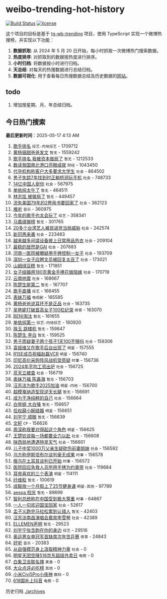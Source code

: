 # weibo-trending-hot-history

[![Build Status](https://github.com/lxw15337674/weibo-trending-hot-history/actions/workflows/nodejs.yml/badge.svg)](https://github.com/lxw15337674/weibo-trending-hot-history/actions)
[![license](https://img.shields.io/github/license/lxw15337674/weibo-trending-hot-history)](https://github.com/lxw15337674/weibo-trending-hot-history/blob/master/LICENSE)


这个项目的目标是基于 [tg-wb-trending](https://github.com/xiadd/tg-wb-trending) 项目，使用 TypeScript 实现一个微博热搜榜，并实现以下功能：

1. **数据抓取**: 从 2024 年 5 月 20 日开始，每小时抓取一次微博热门搜索数据。
2. **热度排序**: 对抓取到的数据按热度进行排序。
3. **小时归档**: 将数据按小时进行归档。
4. **天总结**: 对每天的热搜数据进行总结归档。
5. **数据可视化**: 用于查看每日热搜数据总结及历史数据的[网站](https://weibo-trending-hot-history.vercel.app/)。

## todo

1. 增加按星期、月、年总结归档。



## 今日热门搜索




























































































































































































































































































































































































































































































































































































































































































































































































































































































































































































































































































































































































































































































































































































































































































































































































































































































































































































































































































































































































































































































































































































































































































































































































































































































































































































































































































































































































































































































































































































































































































































































































































































































































































































































































































































































































































































































































































































































































































































































































































































































































































































































































































































































































































































































































































































































































































































































































































































































































































































































































































































































































































































































































































































































































































































































































































































































































































































































































































































































































































































































































































































































































































































































































































































































































































































































































































































































































































































































































































































































































































































































































































































































































































































































































































































































































































































































































































































































































































































































































































































































































































































































































































































































































































































































<!-- BEGIN -->

**最后更新时间**：2025-05-17 4:13 AM
1. [歌手排名](https://m.weibo.cn/search?containerid=100103type%3D1%26t%3D10%26q%3D%E6%AD%8C%E6%89%8B%E6%8E%92%E5%90%8D&stream_entry_id=31&isnewpage=1&extparam=seat%3D1%26realpos%3D1%26lcate%3D5001%26filter_type%3Drealtimehot%26c_type%3D31%26flag%3D2%26q%3D%25E6%25AD%258C%25E6%2589%258B%25E6%258E%2592%25E5%2590%258D%26cate%3D5001%26dgr%3D0%26stream_entry_id%3D31%26pos%3D0%26band_rank%3D1%26display_time%3D1747413251%26pre_seqid%3D17474132514619183438012) `综艺-内地综艺` - 1709712
2. [黄杨钿甜爸爸发文](https://m.weibo.cn/search?containerid=100103type%3D1%26t%3D10%26q%3D%23%E9%BB%84%E6%9D%A8%E9%92%BF%E7%94%9C%E7%88%B8%E7%88%B8%E5%8F%91%E6%96%87%23&stream_entry_id=31&isnewpage=1&extparam=seat%3D1%26realpos%3D2%26lcate%3D5001%26filter_type%3Drealtimehot%26c_type%3D31%26flag%3D16%26q%3D%2523%25E9%25BB%2584%25E6%259D%25A8%25E9%2592%25BF%25E7%2594%259C%25E7%2588%25B8%25E7%2588%25B8%25E5%258F%2591%25E6%2596%2587%2523%26cate%3D5001%26dgr%3D0%26stream_entry_id%3D31%26pos%3D1%26band_rank%3D2%26display_time%3D1747413251%26pre_seqid%3D17474132514619183438012) `暂无` - 1559242
3. [歌手排名 我被资本做局了](https://m.weibo.cn/search?containerid=100103type%3D1%26t%3D10%26q%3D%E6%AD%8C%E6%89%8B%E6%8E%92%E5%90%8D+%E6%88%91%E8%A2%AB%E8%B5%84%E6%9C%AC%E5%81%9A%E5%B1%80%E4%BA%86&stream_entry_id=31&isnewpage=1&extparam=seat%3D1%26realpos%3D7%26lcate%3D5001%26filter_type%3Drealtimehot%26c_type%3D31%26flag%3D2%26q%3D%25E6%25AD%258C%25E6%2589%258B%25E6%258E%2592%25E5%2590%258D%2520%25E6%2588%2591%25E8%25A2%25AB%25E8%25B5%2584%25E6%259C%25AC%25E5%2581%259A%25E5%25B1%2580%25E4%25BA%2586%26cate%3D5001%26dgr%3D0%26stream_entry_id%3D31%26pos%3D8%26band_rank%3D7%26display_time%3D1747413251%26pre_seqid%3D17474132514619183438012) `暂无` - 1212533
4. [数读我国南北港口亮眼成就](https://m.weibo.cn/search?containerid=100103type%3D1%26t%3D10%26q%3D%23%E6%95%B0%E8%AF%BB%E6%88%91%E5%9B%BD%E5%8D%97%E5%8C%97%E6%B8%AF%E5%8F%A3%E4%BA%AE%E7%9C%BC%E6%88%90%E5%B0%B1%23&stream_entry_id=31&isnewpage=1&extparam=seat%3D1%26realpos%3D3%26lcate%3D5001%26filter_type%3Drealtimehot%26c_type%3D31%26flag%3D0%26q%3D%2523%25E6%2595%25B0%25E8%25AF%25BB%25E6%2588%2591%25E5%259B%25BD%25E5%258D%2597%25E5%258C%2597%25E6%25B8%25AF%25E5%258F%25A3%25E4%25BA%25AE%25E7%259C%25BC%25E6%2588%2590%25E5%25B0%25B1%2523%26cate%3D5001%26dgr%3D0%26stream_entry_id%3D31%26pos%3D2%26band_rank%3D3%26display_time%3D1747413251%26pre_seqid%3D17474132514619183438012) `财经` - 1043450
5. [代孕机构称客户大多要求大学生](https://m.weibo.cn/search?containerid=100103type%3D1%26t%3D10%26q%3D%23%E4%BB%A3%E5%AD%95%E6%9C%BA%E6%9E%84%E7%A7%B0%E5%AE%A2%E6%88%B7%E5%A4%A7%E5%A4%9A%E8%A6%81%E6%B1%82%E5%A4%A7%E5%AD%A6%E7%94%9F%23&stream_entry_id=31&isnewpage=1&extparam=seat%3D1%26realpos%3D4%26lcate%3D5001%26filter_type%3Drealtimehot%26c_type%3D31%26flag%3D0%26q%3D%2523%25E4%25BB%25A3%25E5%25AD%2595%25E6%259C%25BA%25E6%259E%2584%25E7%25A7%25B0%25E5%25AE%25A2%25E6%2588%25B7%25E5%25A4%25A7%25E5%25A4%259A%25E8%25A6%2581%25E6%25B1%2582%25E5%25A4%25A7%25E5%25AD%25A6%25E7%2594%259F%2523%26cate%3D5001%26dgr%3D0%26stream_entry_id%3D31%26pos%3D4%26band_rank%3D4%26display_time%3D1747413251%26pre_seqid%3D17474132514619183438012) `社会` - 864502
6. [男子失踪7年找到时正躺桥洞玩手机](https://m.weibo.cn/search?containerid=100103type%3D1%26t%3D10%26q%3D%23%E7%94%B7%E5%AD%90%E5%A4%B1%E8%B8%AA7%E5%B9%B4%E6%89%BE%E5%88%B0%E6%97%B6%E6%AD%A3%E8%BA%BA%E6%A1%A5%E6%B4%9E%E7%8E%A9%E6%89%8B%E6%9C%BA%23&stream_entry_id=31&isnewpage=1&extparam=seat%3D1%26realpos%3D19%26lcate%3D5001%26filter_type%3Drealtimehot%26c_type%3D31%26flag%3D1%26q%3D%2523%25E7%2594%25B7%25E5%25AD%2590%25E5%25A4%25B1%25E8%25B8%25AA7%25E5%25B9%25B4%25E6%2589%25BE%25E5%2588%25B0%25E6%2597%25B6%25E6%25AD%25A3%25E8%25BA%25BA%25E6%25A1%25A5%25E6%25B4%259E%25E7%258E%25A9%25E6%2589%258B%25E6%259C%25BA%2523%26cate%3D5001%26dgr%3D0%26stream_entry_id%3D31%26pos%3D20%26band_rank%3D19%26display_time%3D1747413251%26pre_seqid%3D17474132514619183438012) `社会` - 748733
7. [14亿中国人挺你](https://m.weibo.cn/search?containerid=100103type%3D1%26t%3D10%26q%3D14%E4%BA%BF%E4%B8%AD%E5%9B%BD%E4%BA%BA%E6%8C%BA%E4%BD%A0&stream_entry_id=31&isnewpage=1&extparam=seat%3D1%26realpos%3D6%26band_rank%3D6%26filter_type%3Drealtimehot%26c_type%3D31%26lcate%3D5001%26stream_entry_id%3D31%26cate%3D5001%26q%3D14%25E4%25BA%25BF%25E4%25B8%25AD%25E5%259B%25BD%25E4%25BA%25BA%25E6%258C%25BA%25E4%25BD%25A0%26flag%3D1%26pos%3D6%26dgr%3D0%26display_time%3D1747416201%26pre_seqid%3D174741620107902464914115) `社会` - 567975
8. [单依纯太牛了](https://m.weibo.cn/search?containerid=100103type%3D1%26t%3D10%26q%3D%E5%8D%95%E4%BE%9D%E7%BA%AF%E5%A4%AA%E7%89%9B%E4%BA%86&stream_entry_id=31&isnewpage=1&extparam=seat%3D1%26realpos%3D8%26lcate%3D5001%26filter_type%3Drealtimehot%26c_type%3D31%26flag%3D16%26q%3D%25E5%258D%2595%25E4%25BE%259D%25E7%25BA%25AF%25E5%25A4%25AA%25E7%2589%259B%25E4%25BA%2586%26cate%3D5001%26dgr%3D0%26stream_entry_id%3D31%26pos%3D9%26band_rank%3D8%26display_time%3D1747413251%26pre_seqid%3D17474132514619183438012) `暂无` - 464511
9. [林志炫 被做局了](https://m.weibo.cn/search?containerid=100103type%3D1%26t%3D10%26q%3D%E6%9E%97%E5%BF%97%E7%82%AB+%E8%A2%AB%E5%81%9A%E5%B1%80%E4%BA%86&stream_entry_id=31&isnewpage=1&extparam=seat%3D1%26realpos%3D9%26lcate%3D5001%26filter_type%3Drealtimehot%26c_type%3D31%26flag%3D2%26q%3D%25E6%259E%2597%25E5%25BF%2597%25E7%2582%25AB%2520%25E8%25A2%25AB%25E5%2581%259A%25E5%25B1%2580%25E4%25BA%2586%26cate%3D5001%26dgr%3D0%26stream_entry_id%3D31%26pos%3D10%26band_rank%3D9%26display_time%3D1747413251%26pre_seqid%3D17474132514619183438012) `暂无` - 449457
10. [流失美国79年的2卷帛书要回家了](https://m.weibo.cn/search?containerid=100103type%3D1%26t%3D10%26q%3D%23%E6%B5%81%E5%A4%B1%E7%BE%8E%E5%9B%BD79%E5%B9%B4%E7%9A%842%E5%8D%B7%E5%B8%9B%E4%B9%A6%E8%A6%81%E5%9B%9E%E5%AE%B6%E4%BA%86%23&stream_entry_id=31&isnewpage=1&extparam=seat%3D1%26realpos%3D10%26lcate%3D5001%26filter_type%3Drealtimehot%26c_type%3D31%26flag%3D1%26q%3D%2523%25E6%25B5%2581%25E5%25A4%25B1%25E7%25BE%258E%25E5%259B%25BD79%25E5%25B9%25B4%25E7%259A%25842%25E5%258D%25B7%25E5%25B8%259B%25E4%25B9%25A6%25E8%25A6%2581%25E5%259B%259E%25E5%25AE%25B6%25E4%25BA%2586%2523%26cate%3D5001%26dgr%3D0%26stream_entry_id%3D31%26pos%3D11%26band_rank%3D10%26display_time%3D1747413251%26pre_seqid%3D17474132514619183438012) `社会` - 362123
11. [难听](https://m.weibo.cn/search?containerid=100103type%3D1%26t%3D10%26q%3D%E9%9A%BE%E5%90%AC&stream_entry_id=31&isnewpage=1&extparam=seat%3D1%26realpos%3D11%26lcate%3D5001%26filter_type%3Drealtimehot%26c_type%3D31%26flag%3D2%26q%3D%25E9%259A%25BE%25E5%2590%25AC%26cate%3D5001%26dgr%3D0%26stream_entry_id%3D31%26pos%3D12%26band_rank%3D11%26display_time%3D1747413251%26pre_seqid%3D17474132514619183438012) `音乐` - 360975
12. [今年的歌手也太会玩了](https://m.weibo.cn/search?containerid=100103type%3D1%26t%3D10%26q%3D%23%E4%BB%8A%E5%B9%B4%E7%9A%84%E6%AD%8C%E6%89%8B%E4%B9%9F%E5%A4%AA%E4%BC%9A%E7%8E%A9%E4%BA%86%23&stream_entry_id=31&isnewpage=1&extparam=seat%3D1%26realpos%3D13%26lcate%3D5001%26filter_type%3Drealtimehot%26c_type%3D31%26flag%3D1%26q%3D%2523%25E4%25BB%258A%25E5%25B9%25B4%25E7%259A%2584%25E6%25AD%258C%25E6%2589%258B%25E4%25B9%259F%25E5%25A4%25AA%25E4%25BC%259A%25E7%258E%25A9%25E4%25BA%2586%2523%26cate%3D5001%26dgr%3D0%26stream_entry_id%3D31%26pos%3D14%26band_rank%3D13%26display_time%3D1747413251%26pre_seqid%3D17474132514619183438012) `综艺` - 358341
13. [马嘉祺揭榜](https://m.weibo.cn/search?containerid=100103type%3D1%26t%3D10%26q%3D%23%E9%A9%AC%E5%98%89%E7%A5%BA%E6%8F%AD%E6%A6%9C%23&stream_entry_id=31&isnewpage=1&extparam=seat%3D1%26realpos%3D12%26lcate%3D5001%26filter_type%3Drealtimehot%26c_type%3D31%26flag%3D2%26q%3D%2523%25E9%25A9%25AC%25E5%2598%2589%25E7%25A5%25BA%25E6%258F%25AD%25E6%25A6%259C%2523%26cate%3D5001%26dgr%3D0%26stream_entry_id%3D31%26pos%3D13%26band_rank%3D12%26display_time%3D1747413251%26pre_seqid%3D17474132514619183438012) `暂无` - 301765
14. [20多个台湾艺人被民进党当局威胁](https://m.weibo.cn/search?containerid=100103type%3D1%26t%3D10%26q%3D%2320%E5%A4%9A%E4%B8%AA%E5%8F%B0%E6%B9%BE%E8%89%BA%E4%BA%BA%E8%A2%AB%E6%B0%91%E8%BF%9B%E5%85%9A%E5%BD%93%E5%B1%80%E5%A8%81%E8%83%81%23&stream_entry_id=31&isnewpage=1&extparam=seat%3D1%26realpos%3D5%26lcate%3D5001%26filter_type%3Drealtimehot%26c_type%3D31%26flag%3D1%26q%3D%252320%25E5%25A4%259A%25E4%25B8%25AA%25E5%258F%25B0%25E6%25B9%25BE%25E8%2589%25BA%25E4%25BA%25BA%25E8%25A2%25AB%25E6%25B0%2591%25E8%25BF%259B%25E5%2585%259A%25E5%25BD%2593%25E5%25B1%2580%25E5%25A8%2581%25E8%2583%2581%2523%26cate%3D5001%26dgr%3D0%26stream_entry_id%3D31%26pos%3D5%26band_rank%3D5%26display_time%3D1747413251%26pre_seqid%3D17474132514619183438012) `社会` - 242574
15. [新冠再来袭](https://m.weibo.cn/search?containerid=100103type%3D1%26t%3D10%26q%3D%23%E6%96%B0%E5%86%A0%E5%86%8D%E6%9D%A5%E8%A2%AD%23&stream_entry_id=31&isnewpage=1&extparam=seat%3D1%26realpos%3D14%26lcate%3D5001%26filter_type%3Drealtimehot%26c_type%3D31%26flag%3D0%26q%3D%2523%25E6%2596%25B0%25E5%2586%25A0%25E5%2586%258D%25E6%259D%25A5%25E8%25A2%25AD%2523%26cate%3D5001%26dgr%3D0%26stream_entry_id%3D31%26pos%3D15%26band_rank%3D14%26display_time%3D1747413251%26pre_seqid%3D17474132514619183438012) `社会` - 223483
16. [越来越多间谍设备披上日常用品外衣](https://m.weibo.cn/search?containerid=100103type%3D1%26t%3D10%26q%3D%23%E8%B6%8A%E6%9D%A5%E8%B6%8A%E5%A4%9A%E9%97%B4%E8%B0%8D%E8%AE%BE%E5%A4%87%E6%8A%AB%E4%B8%8A%E6%97%A5%E5%B8%B8%E7%94%A8%E5%93%81%E5%A4%96%E8%A1%A3%23&stream_entry_id=31&isnewpage=1&extparam=seat%3D1%26realpos%3D39%26lcate%3D5001%26filter_type%3Drealtimehot%26c_type%3D31%26flag%3D0%26q%3D%2523%25E8%25B6%258A%25E6%259D%25A5%25E8%25B6%258A%25E5%25A4%259A%25E9%2597%25B4%25E8%25B0%258D%25E8%25AE%25BE%25E5%25A4%2587%25E6%258A%25AB%25E4%25B8%258A%25E6%2597%25A5%25E5%25B8%25B8%25E7%2594%25A8%25E5%2593%2581%25E5%25A4%2596%25E8%25A1%25A3%2523%26cate%3D5001%26dgr%3D0%26stream_entry_id%3D31%26pos%3D40%26band_rank%3D39%26display_time%3D1747413251%26pre_seqid%3D17474132514619183438012) `社会` - 209104
17. [最稳的居然是GAI](https://m.weibo.cn/search?containerid=100103type%3D1%26t%3D10%26q%3D%23%E6%9C%80%E7%A8%B3%E7%9A%84%E5%B1%85%E7%84%B6%E6%98%AFGAI%23&stream_entry_id=31&isnewpage=1&extparam=seat%3D1%26realpos%3D16%26lcate%3D5001%26filter_type%3Drealtimehot%26c_type%3D31%26flag%3D0%26q%3D%2523%25E6%259C%2580%25E7%25A8%25B3%25E7%259A%2584%25E5%25B1%2585%25E7%2584%25B6%25E6%2598%25AFGAI%2523%26cate%3D5001%26dgr%3D0%26stream_entry_id%3D31%26pos%3D17%26band_rank%3D16%26display_time%3D1747413251%26pre_seqid%3D17474132514619183438012) `社会` - 207683
18. [河南一医院被曝疑用手铐控制一女子](https://m.weibo.cn/search?containerid=100103type%3D1%26t%3D10%26q%3D%23%E6%B2%B3%E5%8D%97%E4%B8%80%E5%8C%BB%E9%99%A2%E8%A2%AB%E6%9B%9D%E7%96%91%E7%94%A8%E6%89%8B%E9%93%90%E6%8E%A7%E5%88%B6%E4%B8%80%E5%A5%B3%E5%AD%90%23&stream_entry_id=31&isnewpage=1&extparam=seat%3D1%26realpos%3D6%26lcate%3D5001%26filter_type%3Drealtimehot%26c_type%3D31%26flag%3D0%26q%3D%2523%25E6%25B2%25B3%25E5%258D%2597%25E4%25B8%2580%25E5%258C%25BB%25E9%2599%25A2%25E8%25A2%25AB%25E6%259B%259D%25E7%2596%2591%25E7%2594%25A8%25E6%2589%258B%25E9%2593%2590%25E6%258E%25A7%25E5%2588%25B6%25E4%25B8%2580%25E5%25A5%25B3%25E5%25AD%2590%2523%26cate%3D5001%26dgr%3D0%26stream_entry_id%3D31%26pos%3D6%26band_rank%3D6%26display_time%3D1747413251%26pre_seqid%3D17474132514619183438012) `社会` - 193709
19. [深圳一女子应聘文员被回复太丑了](https://m.weibo.cn/search?containerid=100103type%3D1%26t%3D10%26q%3D%23%E6%B7%B1%E5%9C%B3%E4%B8%80%E5%A5%B3%E5%AD%90%E5%BA%94%E8%81%98%E6%96%87%E5%91%98%E8%A2%AB%E5%9B%9E%E5%A4%8D%E5%A4%AA%E4%B8%91%E4%BA%86%23&stream_entry_id=31&isnewpage=1&extparam=seat%3D1%26realpos%3D15%26lcate%3D5001%26filter_type%3Drealtimehot%26c_type%3D31%26flag%3D0%26q%3D%2523%25E6%25B7%25B1%25E5%259C%25B3%25E4%25B8%2580%25E5%25A5%25B3%25E5%25AD%2590%25E5%25BA%2594%25E8%2581%2598%25E6%2596%2587%25E5%2591%2598%25E8%25A2%25AB%25E5%259B%259E%25E5%25A4%258D%25E5%25A4%25AA%25E4%25B8%2591%25E4%25BA%2586%2523%26cate%3D5001%26dgr%3D0%26stream_entry_id%3D31%26pos%3D16%26band_rank%3D15%26display_time%3D1747413251%26pre_seqid%3D17474132514619183438012) `社会` - 173021
20. [山姆绿豆糕](https://m.weibo.cn/search?containerid=100103type%3D1%26t%3D10%26q%3D%E5%B1%B1%E5%A7%86%E7%BB%BF%E8%B1%86%E7%B3%95&stream_entry_id=31&isnewpage=1&extparam=seat%3D1%26realpos%3D17%26lcate%3D5001%26filter_type%3Drealtimehot%26c_type%3D31%26flag%3D0%26q%3D%25E5%25B1%25B1%25E5%25A7%2586%25E7%25BB%25BF%25E8%25B1%2586%25E7%25B3%2595%26cate%3D5001%26dgr%3D0%26stream_entry_id%3D31%26pos%3D18%26band_rank%3D17%26display_time%3D1747413251%26pre_seqid%3D17474132514619183438012) `暂无` - 171851
21. [女子结婚用180克黄金手捧花做陪嫁](https://m.weibo.cn/search?containerid=100103type%3D1%26t%3D10%26q%3D%23%E5%A5%B3%E5%AD%90%E7%BB%93%E5%A9%9A%E7%94%A8180%E5%85%8B%E9%BB%84%E9%87%91%E6%89%8B%E6%8D%A7%E8%8A%B1%E5%81%9A%E9%99%AA%E5%AB%81%23&stream_entry_id=31&isnewpage=1&extparam=seat%3D1%26realpos%3D18%26lcate%3D5001%26filter_type%3Drealtimehot%26c_type%3D31%26flag%3D0%26q%3D%2523%25E5%25A5%25B3%25E5%25AD%2590%25E7%25BB%2593%25E5%25A9%259A%25E7%2594%25A8180%25E5%2585%258B%25E9%25BB%2584%25E9%2587%2591%25E6%2589%258B%25E6%258D%25A7%25E8%258A%25B1%25E5%2581%259A%25E9%2599%25AA%25E5%25AB%2581%2523%26cate%3D5001%26dgr%3D0%26stream_entry_id%3D31%26pos%3D19%26band_rank%3D18%26display_time%3D1747413251%26pre_seqid%3D17474132514619183438012) `社会` - 170719
22. [云南地震](https://m.weibo.cn/search?containerid=100103type%3D1%26t%3D10%26q%3D%E4%BA%91%E5%8D%97%E5%9C%B0%E9%9C%87&stream_entry_id=31&isnewpage=1&extparam=seat%3D1%26realpos%3D20%26lcate%3D5001%26filter_type%3Drealtimehot%26c_type%3D31%26flag%3D0%26q%3D%25E4%25BA%2591%25E5%258D%2597%25E5%259C%25B0%25E9%259C%2587%26cate%3D5001%26dgr%3D0%26stream_entry_id%3D31%26pos%3D21%26band_rank%3D20%26display_time%3D1747413251%26pre_seqid%3D17474132514619183438012) `社会` - 168667
23. [陈楚生能第二](https://m.weibo.cn/search?containerid=100103type%3D1%26t%3D10%26q%3D%E9%99%88%E6%A5%9A%E7%94%9F%E8%83%BD%E7%AC%AC%E4%BA%8C&stream_entry_id=31&isnewpage=1&extparam=seat%3D1%26realpos%3D21%26lcate%3D5001%26filter_type%3Drealtimehot%26c_type%3D31%26flag%3D2%26q%3D%25E9%2599%2588%25E6%25A5%259A%25E7%2594%259F%25E8%2583%25BD%25E7%25AC%25AC%25E4%25BA%258C%26cate%3D5001%26dgr%3D0%26stream_entry_id%3D31%26pos%3D22%26band_rank%3D21%26display_time%3D1747413251%26pre_seqid%3D17474132514619183438012) `暂无` - 167707
24. [歌手直播](https://m.weibo.cn/search?containerid=100103type%3D1%26t%3D10%26q%3D%E6%AD%8C%E6%89%8B%E7%9B%B4%E6%92%AD&stream_entry_id=31&isnewpage=1&extparam=seat%3D1%26realpos%3D22%26lcate%3D5001%26filter_type%3Drealtimehot%26c_type%3D31%26flag%3D0%26q%3D%25E6%25AD%258C%25E6%2589%258B%25E7%259B%25B4%25E6%2592%25AD%26cate%3D5001%26dgr%3D0%26stream_entry_id%3D31%26pos%3D23%26band_rank%3D22%26display_time%3D1747413251%26pre_seqid%3D17474132514619183438012) `综艺` - 166455
25. [表妹万福](https://m.weibo.cn/search?containerid=100103type%3D1%26t%3D10%26q%3D%E8%A1%A8%E5%A6%B9%E4%B8%87%E7%A6%8F&stream_entry_id=31&isnewpage=1&extparam=seat%3D1%26realpos%3D23%26lcate%3D5001%26filter_type%3Drealtimehot%26c_type%3D31%26flag%3D1%26q%3D%25E8%25A1%25A8%25E5%25A6%25B9%25E4%25B8%2587%25E7%25A6%258F%26cate%3D5001%26dgr%3D0%26stream_entry_id%3D31%26pos%3D24%26band_rank%3D23%26display_time%3D1747413251%26pre_seqid%3D17474132514619183438012) `电视剧` - 165585
26. [黄杨爸爸说耳环不是正品](https://m.weibo.cn/search?containerid=100103type%3D1%26t%3D10%26q%3D%23%E9%BB%84%E6%9D%A8%E7%88%B8%E7%88%B8%E8%AF%B4%E8%80%B3%E7%8E%AF%E4%B8%8D%E6%98%AF%E6%AD%A3%E5%93%81%23&stream_entry_id=31&isnewpage=1&extparam=seat%3D1%26realpos%3D24%26lcate%3D5001%26filter_type%3Drealtimehot%26c_type%3D31%26flag%3D0%26q%3D%2523%25E9%25BB%2584%25E6%259D%25A8%25E7%2588%25B8%25E7%2588%25B8%25E8%25AF%25B4%25E8%2580%25B3%25E7%258E%25AF%25E4%25B8%258D%25E6%2598%25AF%25E6%25AD%25A3%25E5%2593%2581%2523%26cate%3D5001%26dgr%3D0%26stream_entry_id%3D31%26pos%3D25%26band_rank%3D24%26display_time%3D1747413251%26pre_seqid%3D17474132514619183438012) `社会` - 163735
27. [吴艳妮打破首高女子100栏纪录](https://m.weibo.cn/search?containerid=100103type%3D1%26t%3D10%26q%3D%23%E5%90%B4%E8%89%B3%E5%A6%AE%E6%89%93%E7%A0%B4%E9%A6%96%E9%AB%98%E5%A5%B3%E5%AD%90100%E6%A0%8F%E7%BA%AA%E5%BD%95%23&stream_entry_id=31&isnewpage=1&extparam=seat%3D1%26realpos%3D25%26lcate%3D5001%26filter_type%3Drealtimehot%26c_type%3D31%26flag%3D1%26q%3D%2523%25E5%2590%25B4%25E8%2589%25B3%25E5%25A6%25AE%25E6%2589%2593%25E7%25A0%25B4%25E9%25A6%2596%25E9%25AB%2598%25E5%25A5%25B3%25E5%25AD%2590100%25E6%25A0%258F%25E7%25BA%25AA%25E5%25BD%2595%2523%26cate%3D5001%26dgr%3D0%26stream_entry_id%3D31%26pos%3D26%26band_rank%3D25%26display_time%3D1747413251%26pre_seqid%3D17474132514619183438012) `体育` - 163070
28. [BENI淘汰](https://m.weibo.cn/search?containerid=100103type%3D1%26t%3D10%26q%3DBENI%E6%B7%98%E6%B1%B0&stream_entry_id=31&isnewpage=1&extparam=seat%3D1%26realpos%3D26%26lcate%3D5001%26filter_type%3Drealtimehot%26c_type%3D31%26flag%3D0%26q%3DBENI%25E6%25B7%2598%25E6%25B1%25B0%26cate%3D5001%26dgr%3D0%26stream_entry_id%3D31%26pos%3D27%26band_rank%3D26%26display_time%3D1747413251%26pre_seqid%3D17474132514619183438012) `暂无` - 161655
29. [单依纯第一](https://m.weibo.cn/search?containerid=100103type%3D1%26t%3D10%26q%3D%E5%8D%95%E4%BE%9D%E7%BA%AF%E7%AC%AC%E4%B8%80&stream_entry_id=31&isnewpage=1&extparam=seat%3D1%26realpos%3D27%26lcate%3D5001%26filter_type%3Drealtimehot%26c_type%3D31%26flag%3D0%26q%3D%25E5%258D%2595%25E4%25BE%259D%25E7%25BA%25AF%25E7%25AC%25AC%25E4%25B8%2580%26cate%3D5001%26dgr%3D0%26stream_entry_id%3D31%26pos%3D28%26band_rank%3D27%26display_time%3D1747413251%26pre_seqid%3D17474132514619183438012) `综艺-内地综艺` - 160920
30. [珠玉 跳楼机](https://m.weibo.cn/search?containerid=100103type%3D1%26t%3D10%26q%3D%E7%8F%A0%E7%8E%89+%E8%B7%B3%E6%A5%BC%E6%9C%BA&stream_entry_id=31&isnewpage=1&extparam=seat%3D1%26realpos%3D28%26lcate%3D5001%26filter_type%3Drealtimehot%26c_type%3D31%26flag%3D0%26q%3D%25E7%258F%25A0%25E7%258E%2589%2520%25E8%25B7%25B3%25E6%25A5%25BC%25E6%259C%25BA%26cate%3D5001%26dgr%3D0%26stream_entry_id%3D31%26pos%3D29%26band_rank%3D28%26display_time%3D1747413251%26pre_seqid%3D17474132514619183438012) `暂无` - 159847
31. [陈楚生 李白](https://m.weibo.cn/search?containerid=100103type%3D1%26t%3D10%26q%3D%E9%99%88%E6%A5%9A%E7%94%9F+%E6%9D%8E%E7%99%BD&stream_entry_id=31&isnewpage=1&extparam=seat%3D1%26realpos%3D29%26lcate%3D5001%26filter_type%3Drealtimehot%26c_type%3D31%26flag%3D0%26q%3D%25E9%2599%2588%25E6%25A5%259A%25E7%2594%259F%2520%25E6%259D%258E%25E7%2599%25BD%26cate%3D5001%26dgr%3D0%26stream_entry_id%3D31%26pos%3D30%26band_rank%3D29%26display_time%3D1747413251%26pre_seqid%3D17474132514619183438012) `暂无` - 159525
32. [男子质疑妻子两个孩子1天100不够吗](https://m.weibo.cn/search?containerid=100103type%3D1%26t%3D10%26q%3D%23%E7%94%B7%E5%AD%90%E8%B4%A8%E7%96%91%E5%A6%BB%E5%AD%90%E4%B8%A4%E4%B8%AA%E5%AD%A9%E5%AD%901%E5%A4%A9100%E4%B8%8D%E5%A4%9F%E5%90%97%23&stream_entry_id=31&isnewpage=1&extparam=seat%3D1%26realpos%3D30%26lcate%3D5001%26filter_type%3Drealtimehot%26c_type%3D31%26flag%3D0%26q%3D%2523%25E7%2594%25B7%25E5%25AD%2590%25E8%25B4%25A8%25E7%2596%2591%25E5%25A6%25BB%25E5%25AD%2590%25E4%25B8%25A4%25E4%25B8%25AA%25E5%25AD%25A9%25E5%25AD%25901%25E5%25A4%25A9100%25E4%25B8%258D%25E5%25A4%259F%25E5%2590%2597%2523%26cate%3D5001%26dgr%3D0%26stream_entry_id%3D31%26pos%3D31%26band_rank%3D30%26display_time%3D1747413251%26pre_seqid%3D17474132514619183438012) `社会` - 158306
33. [袁娅维又在歌手后台出现了](https://m.weibo.cn/search?containerid=100103type%3D1%26t%3D10%26q%3D%E8%A2%81%E5%A8%85%E7%BB%B4%E5%8F%88%E5%9C%A8%E6%AD%8C%E6%89%8B%E5%90%8E%E5%8F%B0%E5%87%BA%E7%8E%B0%E4%BA%86&stream_entry_id=31&isnewpage=1&extparam=seat%3D1%26realpos%3D31%26lcate%3D5001%26filter_type%3Drealtimehot%26c_type%3D31%26flag%3D1%26q%3D%25E8%25A2%2581%25E5%25A8%2585%25E7%25BB%25B4%25E5%258F%2588%25E5%259C%25A8%25E6%25AD%258C%25E6%2589%258B%25E5%2590%258E%25E5%258F%25B0%25E5%2587%25BA%25E7%258E%25B0%25E4%25BA%2586%26cate%3D5001%26dgr%3D0%26stream_entry_id%3D31%26pos%3D32%26band_rank%3D31%26display_time%3D1747413251%26pre_seqid%3D17474132514619183438012) `明星` - 157555
34. [R1SE成员祝福赵磊VCR](https://m.weibo.cn/search?containerid=100103type%3D1%26t%3D10%26q%3D%23R1SE%E6%88%90%E5%91%98%E7%A5%9D%E7%A6%8F%E8%B5%B5%E7%A3%8AVCR%23&stream_entry_id=31&isnewpage=1&extparam=seat%3D1%26realpos%3D32%26lcate%3D5001%26filter_type%3Drealtimehot%26c_type%3D31%26flag%3D1%26q%3D%2523R1SE%25E6%2588%2590%25E5%2591%2598%25E7%25A5%259D%25E7%25A6%258F%25E8%25B5%25B5%25E7%25A3%258AVCR%2523%26cate%3D5001%26dgr%3D0%26stream_entry_id%3D31%26pos%3D33%26band_rank%3D32%26display_time%3D1747413251%26pre_seqid%3D17474132514619183438012) `明星` - 156740
35. [印尼高价采购阵风战机受质疑](https://m.weibo.cn/search?containerid=100103type%3D1%26t%3D10%26q%3D%23%E5%8D%B0%E5%B0%BC%E9%AB%98%E4%BB%B7%E9%87%87%E8%B4%AD%E9%98%B5%E9%A3%8E%E6%88%98%E6%9C%BA%E5%8F%97%E8%B4%A8%E7%96%91%23&stream_entry_id=31&isnewpage=1&extparam=seat%3D1%26realpos%3D33%26lcate%3D5001%26filter_type%3Drealtimehot%26c_type%3D31%26flag%3D1%26q%3D%2523%25E5%258D%25B0%25E5%25B0%25BC%25E9%25AB%2598%25E4%25BB%25B7%25E9%2587%2587%25E8%25B4%25AD%25E9%2598%25B5%25E9%25A3%258E%25E6%2588%2598%25E6%259C%25BA%25E5%258F%2597%25E8%25B4%25A8%25E7%2596%2591%2523%26cate%3D5001%26dgr%3D0%26stream_entry_id%3D31%26pos%3D34%26band_rank%3D33%26display_time%3D1747413251%26pre_seqid%3D17474132514619183438012) `时事` - 156736
36. [2024年平均工资出炉](https://m.weibo.cn/search?containerid=100103type%3D1%26t%3D10%26q%3D%232024%E5%B9%B4%E5%B9%B3%E5%9D%87%E5%B7%A5%E8%B5%84%E5%87%BA%E7%82%89%23&stream_entry_id=31&isnewpage=1&extparam=seat%3D1%26realpos%3D34%26lcate%3D5001%26filter_type%3Drealtimehot%26c_type%3D31%26flag%3D0%26q%3D%25232024%25E5%25B9%25B4%25E5%25B9%25B3%25E5%259D%2587%25E5%25B7%25A5%25E8%25B5%2584%25E5%2587%25BA%25E7%2582%2589%2523%26cate%3D5001%26dgr%3D0%26stream_entry_id%3D31%26pos%3D35%26band_rank%3D34%26display_time%3D1747413251%26pre_seqid%3D17474132514619183438012) `社会` - 156725
37. [蓝天立被查](https://m.weibo.cn/search?containerid=100103type%3D1%26t%3D10%26q%3D%23%E8%93%9D%E5%A4%A9%E7%AB%8B%E8%A2%AB%E6%9F%A5%23&stream_entry_id=31&isnewpage=1&extparam=seat%3D1%26realpos%3D35%26lcate%3D5001%26filter_type%3Drealtimehot%26c_type%3D31%26flag%3D0%26q%3D%2523%25E8%2593%259D%25E5%25A4%25A9%25E7%25AB%258B%25E8%25A2%25AB%25E6%259F%25A5%2523%26cate%3D5001%26dgr%3D0%26stream_entry_id%3D31%26pos%3D36%26band_rank%3D35%26display_time%3D1747413251%26pre_seqid%3D17474132514619183438012) `社会` - 156719
38. [表妹万福 陈鑫海](https://m.weibo.cn/search?containerid=100103type%3D1%26t%3D10%26q%3D%E8%A1%A8%E5%A6%B9%E4%B8%87%E7%A6%8F+%E9%99%88%E9%91%AB%E6%B5%B7&stream_entry_id=31&isnewpage=1&extparam=seat%3D1%26realpos%3D36%26lcate%3D5001%26filter_type%3Drealtimehot%26c_type%3D31%26flag%3D1%26q%3D%25E8%25A1%25A8%25E5%25A6%25B9%25E4%25B8%2587%25E7%25A6%258F%2520%25E9%2599%2588%25E9%2591%25AB%25E6%25B5%25B7%26cate%3D5001%26dgr%3D0%26stream_entry_id%3D31%26pos%3D37%26band_rank%3D36%26display_time%3D1747413251%26pre_seqid%3D17474132514619183438012) `暂无` - 156703
39. [汪苏泷为歌手2025加油](https://m.weibo.cn/search?containerid=100103type%3D1%26t%3D10%26q%3D%23%E6%B1%AA%E8%8B%8F%E6%B3%B7%E4%B8%BA%E6%AD%8C%E6%89%8B2025%E5%8A%A0%E6%B2%B9%23&stream_entry_id=31&isnewpage=1&extparam=seat%3D1%26realpos%3D37%26lcate%3D5001%26filter_type%3Drealtimehot%26c_type%3D31%26flag%3D1%26q%3D%2523%25E6%25B1%25AA%25E8%258B%258F%25E6%25B3%25B7%25E4%25B8%25BA%25E6%25AD%258C%25E6%2589%258B2025%25E5%258A%25A0%25E6%25B2%25B9%2523%26cate%3D5001%26dgr%3D0%26stream_entry_id%3D31%26pos%3D38%26band_rank%3D37%26display_time%3D1747413251%26pre_seqid%3D17474132514619183438012) `明星-内地` - 156700
40. [超模戛纳造型现逆天长腿](https://m.weibo.cn/search?containerid=100103type%3D1%26t%3D10%26q%3D%E8%B6%85%E6%A8%A1%E6%88%9B%E7%BA%B3%E9%80%A0%E5%9E%8B%E7%8E%B0%E9%80%86%E5%A4%A9%E9%95%BF%E8%85%BF&stream_entry_id=31&isnewpage=1&extparam=seat%3D1%26realpos%3D38%26lcate%3D5001%26filter_type%3Drealtimehot%26c_type%3D31%26flag%3D1%26q%3D%25E8%25B6%2585%25E6%25A8%25A1%25E6%2588%259B%25E7%25BA%25B3%25E9%2580%25A0%25E5%259E%258B%25E7%258E%25B0%25E9%2580%2586%25E5%25A4%25A9%25E9%2595%25BF%25E8%2585%25BF%26cate%3D5001%26dgr%3D0%26stream_entry_id%3D31%26pos%3D39%26band_rank%3D38%26display_time%3D1747413251%26pre_seqid%3D17474132514619183438012) `暂无` - 156691
41. [成为干净纯粹的自己](https://m.weibo.cn/search?containerid=100103type%3D1%26t%3D10%26q%3D%23%E6%88%90%E4%B8%BA%E5%B9%B2%E5%87%80%E7%BA%AF%E7%B2%B9%E7%9A%84%E8%87%AA%E5%B7%B1%23&stream_entry_id=31&isnewpage=1&extparam=seat%3D1%26realpos%3D40%26lcate%3D5001%26filter_type%3Drealtimehot%26c_type%3D31%26flag%3D1%26q%3D%2523%25E6%2588%2590%25E4%25B8%25BA%25E5%25B9%25B2%25E5%2587%2580%25E7%25BA%25AF%25E7%25B2%25B9%25E7%259A%2584%25E8%2587%25AA%25E5%25B7%25B1%2523%26cate%3D5001%26dgr%3D0%26stream_entry_id%3D31%26pos%3D41%26band_rank%3D40%26display_time%3D1747413251%26pre_seqid%3D17474132514619183438012) `社会` - 156664
42. [白举纲 大白嗓](https://m.weibo.cn/search?containerid=100103type%3D1%26t%3D10%26q%3D%E7%99%BD%E4%B8%BE%E7%BA%B2+%E5%A4%A7%E7%99%BD%E5%97%93&stream_entry_id=31&isnewpage=1&extparam=seat%3D1%26realpos%3D41%26lcate%3D5001%26filter_type%3Drealtimehot%26c_type%3D31%26flag%3D0%26q%3D%25E7%2599%25BD%25E4%25B8%25BE%25E7%25BA%25B2%2520%25E5%25A4%25A7%25E7%2599%25BD%25E5%2597%2593%26cate%3D5001%26dgr%3D0%26stream_entry_id%3D31%26pos%3D42%26band_rank%3D41%26display_time%3D1747413251%26pre_seqid%3D17474132514619183438012) `暂无` - 156657
43. [任权薛小婉结婚](https://m.weibo.cn/search?containerid=100103type%3D1%26t%3D10%26q%3D%23%E4%BB%BB%E6%9D%83%E8%96%9B%E5%B0%8F%E5%A9%89%E7%BB%93%E5%A9%9A%23&stream_entry_id=31&isnewpage=1&extparam=seat%3D1%26realpos%3D42%26lcate%3D5001%26filter_type%3Drealtimehot%26c_type%3D31%26flag%3D0%26q%3D%2523%25E4%25BB%25BB%25E6%259D%2583%25E8%2596%259B%25E5%25B0%258F%25E5%25A9%2589%25E7%25BB%2593%25E5%25A9%259A%2523%26cate%3D5001%26dgr%3D0%26stream_entry_id%3D31%26pos%3D43%26band_rank%3D42%26display_time%3D1747413251%26pre_seqid%3D17474132514619183438012) `明星` - 156651
44. [刘宇宁 顺眼](https://m.weibo.cn/search?containerid=100103type%3D1%26t%3D10%26q%3D%E5%88%98%E5%AE%87%E5%AE%81+%E9%A1%BA%E7%9C%BC&stream_entry_id=31&isnewpage=1&extparam=seat%3D1%26realpos%3D43%26lcate%3D5001%26filter_type%3Drealtimehot%26c_type%3D31%26flag%3D0%26q%3D%25E5%2588%2598%25E5%25AE%2587%25E5%25AE%2581%2520%25E9%25A1%25BA%25E7%259C%25BC%26cate%3D5001%26dgr%3D0%26stream_entry_id%3D31%26pos%3D44%26band_rank%3D43%26display_time%3D1747413251%26pre_seqid%3D17474132514619183438012) `暂无` - 156639
45. [文轩](https://m.weibo.cn/search?containerid=100103type%3D1%26t%3D10%26q%3D%E6%96%87%E8%BD%A9&stream_entry_id=31&isnewpage=1&extparam=seat%3D1%26realpos%3D44%26lcate%3D5001%26filter_type%3Drealtimehot%26c_type%3D31%26flag%3D0%26q%3D%25E6%2596%2587%25E8%25BD%25A9%26cate%3D5001%26dgr%3D0%26stream_entry_id%3D31%26pos%3D45%26band_rank%3D44%26display_time%3D1747413251%26pre_seqid%3D17474132514619183438012) `CP` - 156626
46. [周深称我要对得起这个角色](https://m.weibo.cn/search?containerid=100103type%3D1%26t%3D10%26q%3D%23%E5%91%A8%E6%B7%B1%E7%A7%B0%E6%88%91%E8%A6%81%E5%AF%B9%E5%BE%97%E8%B5%B7%E8%BF%99%E4%B8%AA%E8%A7%92%E8%89%B2%23&stream_entry_id=31&isnewpage=1&extparam=seat%3D1%26realpos%3D45%26lcate%3D5001%26filter_type%3Drealtimehot%26c_type%3D31%26flag%3D1%26q%3D%2523%25E5%2591%25A8%25E6%25B7%25B1%25E7%25A7%25B0%25E6%2588%2591%25E8%25A6%2581%25E5%25AF%25B9%25E5%25BE%2597%25E8%25B5%25B7%25E8%25BF%2599%25E4%25B8%25AA%25E8%25A7%2592%25E8%2589%25B2%2523%26cate%3D5001%26dgr%3D0%26stream_entry_id%3D31%26pos%3D46%26band_rank%3D45%26display_time%3D1747413251%26pre_seqid%3D17474132514619183438012) `明星` - 156625
47. [王楚钦说每一场都要全力以赴](https://m.weibo.cn/search?containerid=100103type%3D1%26t%3D10%26q%3D%23%E7%8E%8B%E6%A5%9A%E9%92%A6%E8%AF%B4%E6%AF%8F%E4%B8%80%E5%9C%BA%E9%83%BD%E8%A6%81%E5%85%A8%E5%8A%9B%E4%BB%A5%E8%B5%B4%23&stream_entry_id=31&isnewpage=1&extparam=seat%3D1%26realpos%3D46%26lcate%3D5001%26filter_type%3Drealtimehot%26c_type%3D31%26flag%3D1%26q%3D%2523%25E7%258E%258B%25E6%25A5%259A%25E9%2592%25A6%25E8%25AF%25B4%25E6%25AF%258F%25E4%25B8%2580%25E5%259C%25BA%25E9%2583%25BD%25E8%25A6%2581%25E5%2585%25A8%25E5%258A%259B%25E4%25BB%25A5%25E8%25B5%25B4%2523%26cate%3D5001%26dgr%3D0%26stream_entry_id%3D31%26pos%3D47%26band_rank%3D46%26display_time%3D1747413251%26pre_seqid%3D17474132514619183438012) `社会` - 156608
48. [陕西局地遭遇特旱天气](https://m.weibo.cn/search?containerid=100103type%3D1%26t%3D10%26q%3D%23%E9%99%95%E8%A5%BF%E5%B1%80%E5%9C%B0%E9%81%AD%E9%81%87%E7%89%B9%E6%97%B1%E5%A4%A9%E6%B0%94%23&stream_entry_id=31&isnewpage=1&extparam=seat%3D1%26realpos%3D47%26lcate%3D5001%26filter_type%3Drealtimehot%26c_type%3D31%26flag%3D1%26q%3D%2523%25E9%2599%2595%25E8%25A5%25BF%25E5%25B1%2580%25E5%259C%25B0%25E9%2581%25AD%25E9%2581%2587%25E7%2589%25B9%25E6%2597%25B1%25E5%25A4%25A9%25E6%25B0%2594%2523%26cate%3D5001%26dgr%3D0%26stream_entry_id%3D31%26pos%3D48%26band_rank%3D47%26display_time%3D1747413251%26pre_seqid%3D17474132514619183438012) `社会` - 156601
49. [儿子中奖1000万父亲生疑砍伤前妻姐妹](https://m.weibo.cn/search?containerid=100103type%3D1%26t%3D10%26q%3D%23%E5%84%BF%E5%AD%90%E4%B8%AD%E5%A5%961000%E4%B8%87%E7%88%B6%E4%BA%B2%E7%94%9F%E7%96%91%E7%A0%8D%E4%BC%A4%E5%89%8D%E5%A6%BB%E5%A7%90%E5%A6%B9%23&stream_entry_id=31&isnewpage=1&extparam=seat%3D1%26realpos%3D48%26lcate%3D5001%26filter_type%3Drealtimehot%26c_type%3D31%26flag%3D0%26q%3D%2523%25E5%2584%25BF%25E5%25AD%2590%25E4%25B8%25AD%25E5%25A5%25961000%25E4%25B8%2587%25E7%2588%25B6%25E4%25BA%25B2%25E7%2594%259F%25E7%2596%2591%25E7%25A0%258D%25E4%25BC%25A4%25E5%2589%258D%25E5%25A6%25BB%25E5%25A7%2590%25E5%25A6%25B9%2523%26cate%3D5001%26dgr%3D0%26stream_entry_id%3D31%26pos%3D49%26band_rank%3D48%26display_time%3D1747413251%26pre_seqid%3D17474132514619183438012) `社会` - 156592
50. [乌方称伊斯坦布尔谈判毫无成果](https://m.weibo.cn/search?containerid=100103type%3D1%26t%3D10%26q%3D%23%E4%B9%8C%E6%96%B9%E7%A7%B0%E4%BC%8A%E6%96%AF%E5%9D%A6%E5%B8%83%E5%B0%94%E8%B0%88%E5%88%A4%E6%AF%AB%E6%97%A0%E6%88%90%E6%9E%9C%23&stream_entry_id=31&isnewpage=1&extparam=seat%3D1%26realpos%3D49%26lcate%3D5001%26filter_type%3Drealtimehot%26c_type%3D31%26flag%3D0%26q%3D%2523%25E4%25B9%258C%25E6%2596%25B9%25E7%25A7%25B0%25E4%25BC%258A%25E6%2596%25AF%25E5%259D%25A6%25E5%25B8%2583%25E5%25B0%2594%25E8%25B0%2588%25E5%2588%25A4%25E6%25AF%25AB%25E6%2597%25A0%25E6%2588%2590%25E6%259E%259C%2523%26cate%3D5001%26dgr%3D0%26stream_entry_id%3D31%26pos%3D50%26band_rank%3D49%26display_time%3D1747413251%26pre_seqid%3D17474132514619183438012) `时事` - 156578
51. [俄乌在土耳其谈判已开始](https://m.weibo.cn/search?containerid=100103type%3D1%26t%3D10%26q%3D%23%E4%BF%84%E4%B9%8C%E5%9C%A8%E5%9C%9F%E8%80%B3%E5%85%B6%E8%B0%88%E5%88%A4%E5%B7%B2%E5%BC%80%E5%A7%8B%23&stream_entry_id=31&isnewpage=1&extparam=seat%3D1%26realpos%3D50%26lcate%3D5001%26filter_type%3Drealtimehot%26c_type%3D31%26flag%3D0%26q%3D%2523%25E4%25BF%2584%25E4%25B9%258C%25E5%259C%25A8%25E5%259C%259F%25E8%2580%25B3%25E5%2585%25B6%25E8%25B0%2588%25E5%2588%25A4%25E5%25B7%25B2%25E5%25BC%2580%25E5%25A7%258B%2523%26cate%3D5001%26dgr%3D0%26stream_entry_id%3D31%26pos%3D51%26band_rank%3D50%26display_time%3D1747413251%26pre_seqid%3D17474132514619183438012) `时事` - 156572
52. [医院回应急救人员所用手铐为约束带](https://m.weibo.cn/search?containerid=100103type%3D1%26t%3D10%26q%3D%23%E5%8C%BB%E9%99%A2%E5%9B%9E%E5%BA%94%E6%80%A5%E6%95%91%E4%BA%BA%E5%91%98%E6%89%80%E7%94%A8%E6%89%8B%E9%93%90%E4%B8%BA%E7%BA%A6%E6%9D%9F%E5%B8%A6%23&stream_entry_id=31&isnewpage=1&extparam=seat%3D1%26realpos%3D29%26band_rank%3D29%26filter_type%3Drealtimehot%26c_type%3D31%26lcate%3D5001%26stream_entry_id%3D31%26cate%3D5001%26q%3D%2523%25E5%258C%25BB%25E9%2599%25A2%25E5%259B%259E%25E5%25BA%2594%25E6%2580%25A5%25E6%2595%2591%25E4%25BA%25BA%25E5%2591%2598%25E6%2589%2580%25E7%2594%25A8%25E6%2589%258B%25E9%2593%2590%25E4%25B8%25BA%25E7%25BA%25A6%25E6%259D%259F%25E5%25B8%25A6%2523%26flag%3D1%26pos%3D29%26dgr%3D0%26display_time%3D1747416201%26pre_seqid%3D174741620107902464914115) `社会` - 119684
53. [耳帝喜欢的三个表演](https://m.weibo.cn/search?containerid=100103type%3D1%26t%3D10%26q%3D%23%E8%80%B3%E5%B8%9D%E5%96%9C%E6%AC%A2%E7%9A%84%E4%B8%89%E4%B8%AA%E8%A1%A8%E6%BC%94%23&stream_entry_id=31&isnewpage=1&extparam=seat%3D1%26realpos%3D36%26band_rank%3D36%26filter_type%3Drealtimehot%26c_type%3D31%26lcate%3D5001%26stream_entry_id%3D31%26cate%3D5001%26q%3D%2523%25E8%2580%25B3%25E5%25B8%259D%25E5%2596%259C%25E6%25AC%25A2%25E7%259A%2584%25E4%25B8%2589%25E4%25B8%25AA%25E8%25A1%25A8%25E6%25BC%2594%2523%26flag%3D1%26pos%3D36%26dgr%3D0%26display_time%3D1747416201%26pre_seqid%3D174741620107902464914115) `明星` - 114111
54. [纤维粒](https://m.weibo.cn/search?containerid=100103type%3D1%26t%3D10%26q%3D%E7%BA%A4%E7%BB%B4%E7%B2%92&stream_entry_id=31&isnewpage=1&extparam=seat%3D1%26realpos%3D38%26band_rank%3D38%26filter_type%3Drealtimehot%26c_type%3D31%26lcate%3D5001%26stream_entry_id%3D31%26cate%3D5001%26q%3D%25E7%25BA%25A4%25E7%25BB%25B4%25E7%25B2%2592%26flag%3D0%26pos%3D38%26dgr%3D0%26display_time%3D1747416201%26pre_seqid%3D174741620107902464914115) `暂无` - 100619
55. [成毅放一个月假上了25节健身课](https://m.weibo.cn/search?containerid=100103type%3D1%26t%3D10%26q%3D%23%E6%88%90%E6%AF%85%E6%94%BE%E4%B8%80%E4%B8%AA%E6%9C%88%E5%81%87%E4%B8%8A%E4%BA%8625%E8%8A%82%E5%81%A5%E8%BA%AB%E8%AF%BE%23&stream_entry_id=31&isnewpage=1&extparam=seat%3D1%26realpos%3D41%26band_rank%3D41%26filter_type%3Drealtimehot%26c_type%3D31%26lcate%3D5001%26stream_entry_id%3D31%26cate%3D5001%26q%3D%2523%25E6%2588%2590%25E6%25AF%2585%25E6%2594%25BE%25E4%25B8%2580%25E4%25B8%25AA%25E6%259C%2588%25E5%2581%2587%25E4%25B8%258A%25E4%25BA%258625%25E8%258A%2582%25E5%2581%25A5%25E8%25BA%25AB%25E8%25AF%25BE%2523%26flag%3D1%26pos%3D41%26dgr%3D0%26display_time%3D1747416201%26pre_seqid%3D174741620107902464914115) `明星-其他` - 97789
56. [aespa 校庆](https://m.weibo.cn/search?containerid=100103type%3D1%26t%3D10%26q%3Daespa+%E6%A0%A1%E5%BA%86&stream_entry_id=31&isnewpage=1&extparam=seat%3D1%26realpos%3D46%26band_rank%3D46%26filter_type%3Drealtimehot%26c_type%3D31%26lcate%3D5001%26stream_entry_id%3D31%26cate%3D5001%26q%3Daespa%2520%25E6%25A0%25A1%25E5%25BA%2586%26flag%3D1%26pos%3D46%26dgr%3D0%26display_time%3D1747416201%26pre_seqid%3D174741620107902464914115) `暂无` - 89699
57. [智利总统称在中国受到极大尊重](https://m.weibo.cn/search?containerid=100103type%3D1%26t%3D10%26q%3D%23%E6%99%BA%E5%88%A9%E6%80%BB%E7%BB%9F%E7%A7%B0%E5%9C%A8%E4%B8%AD%E5%9B%BD%E5%8F%97%E5%88%B0%E6%9E%81%E5%A4%A7%E5%B0%8A%E9%87%8D%23&stream_entry_id=31&isnewpage=1&extparam=seat%3D1%26stream_entry_id%3D31%26realpos%3D10%26flag%3D1%26band_rank%3D10%26lcate%3D5001%26filter_type%3Drealtimehot%26pos%3D10%26c_type%3D31%26q%3D%2523%25E6%2599%25BA%25E5%2588%25A9%25E6%2580%25BB%25E7%25BB%259F%25E7%25A7%25B0%25E5%259C%25A8%25E4%25B8%25AD%25E5%259B%25BD%25E5%258F%2597%25E5%2588%25B0%25E6%259E%2581%25E5%25A4%25A7%25E5%25B0%258A%25E9%2587%258D%2523%26dgr%3D0%26cate%3D5001%26display_time%3D1747420629%26pre_seqid%3D17474206297550122529151) `时事` - 64867
58. [一人一句欢迎国宝回家](https://m.weibo.cn/search?containerid=100103type%3D1%26t%3D10%26q%3D%23%E4%B8%80%E4%BA%BA%E4%B8%80%E5%8F%A5%E6%AC%A2%E8%BF%8E%E5%9B%BD%E5%AE%9D%E5%9B%9E%E5%AE%B6%23&stream_entry_id=31&isnewpage=1&extparam=seat%3D1%26stream_entry_id%3D31%26realpos%3D20%26flag%3D1%26band_rank%3D20%26lcate%3D5001%26filter_type%3Drealtimehot%26pos%3D20%26c_type%3D31%26q%3D%2523%25E4%25B8%2580%25E4%25BA%25BA%25E4%25B8%2580%25E5%258F%25A5%25E6%25AC%25A2%25E8%25BF%258E%25E5%259B%25BD%25E5%25AE%259D%25E5%259B%259E%25E5%25AE%25B6%2523%26dgr%3D0%26cate%3D5001%26display_time%3D1747420629%26pre_seqid%3D17474206297550122529151) `社会` - 52617
59. [孟子义跑完马拉松累到认错人](https://m.weibo.cn/search?containerid=100103type%3D1%26t%3D10%26q%3D%E5%AD%9F%E5%AD%90%E4%B9%89%E8%B7%91%E5%AE%8C%E9%A9%AC%E6%8B%89%E6%9D%BE%E7%B4%AF%E5%88%B0%E8%AE%A4%E9%94%99%E4%BA%BA&stream_entry_id=31&isnewpage=1&extparam=seat%3D1%26stream_entry_id%3D31%26realpos%3D45%26flag%3D0%26band_rank%3D45%26lcate%3D5001%26filter_type%3Drealtimehot%26pos%3D45%26c_type%3D31%26q%3D%25E5%25AD%259F%25E5%25AD%2590%25E4%25B9%2589%25E8%25B7%2591%25E5%25AE%258C%25E9%25A9%25AC%25E6%258B%2589%25E6%259D%25BE%25E7%25B4%25AF%25E5%2588%25B0%25E8%25AE%25A4%25E9%2594%2599%25E4%25BA%25BA%26dgr%3D0%26cate%3D5001%26display_time%3D1747420629%26pre_seqid%3D17474206297550122529151) `暂无` - 42403
60. [汪苏泷南昌演唱会嘉宾李雪琴](https://m.weibo.cn/search?containerid=100103type%3D1%26t%3D10%26q%3D%23%E6%B1%AA%E8%8B%8F%E6%B3%B7%E5%8D%97%E6%98%8C%E6%BC%94%E5%94%B1%E4%BC%9A%E5%98%89%E5%AE%BE%E6%9D%8E%E9%9B%AA%E7%90%B4%23&stream_entry_id=31&isnewpage=1&extparam=seat%3D1%26stream_entry_id%3D31%26realpos%3D47%26flag%3D0%26band_rank%3D47%26lcate%3D5001%26filter_type%3Drealtimehot%26pos%3D47%26c_type%3D31%26q%3D%2523%25E6%25B1%25AA%25E8%258B%258F%25E6%25B3%25B7%25E5%258D%2597%25E6%2598%258C%25E6%25BC%2594%25E5%2594%25B1%25E4%25BC%259A%25E5%2598%2589%25E5%25AE%25BE%25E6%259D%258E%25E9%259B%25AA%25E7%2590%25B4%2523%26dgr%3D0%26cate%3D5001%26display_time%3D1747420629%26pre_seqid%3D17474206297550122529151) `社会` - 42389
61. [ELLEMEN声明](https://m.weibo.cn/search?containerid=100103type%3D1%26t%3D10%26q%3DELLEMEN%E5%A3%B0%E6%98%8E&stream_entry_id=31&isnewpage=1&extparam=seat%3D1%26stream_entry_id%3D31%26realpos%3D41%26filter_type%3Drealtimehot%26c_type%3D31%26pos%3D42%26flag%3D1%26cate%3D5001%26q%3DELLEMEN%25E5%25A3%25B0%25E6%2598%258E%26lcate%3D5001%26band_rank%3D41%26dgr%3D0%26display_time%3D1747423314%26pre_seqid%3D174742331444802464917149) `暂无` - 29523
62. [刘宇宁张含韵在你的身边](https://m.weibo.cn/search?containerid=100103type%3D1%26t%3D10%26q%3D%23%E5%88%98%E5%AE%87%E5%AE%81%E5%BC%A0%E5%90%AB%E9%9F%B5%E5%9C%A8%E4%BD%A0%E7%9A%84%E8%BA%AB%E8%BE%B9%23&stream_entry_id=31&isnewpage=1&extparam=seat%3D1%26stream_entry_id%3D31%26realpos%3D44%26filter_type%3Drealtimehot%26c_type%3D31%26pos%3D45%26flag%3D1%26cate%3D5001%26q%3D%2523%25E5%2588%2598%25E5%25AE%2587%25E5%25AE%2581%25E5%25BC%25A0%25E5%2590%25AB%25E9%259F%25B5%25E5%259C%25A8%25E4%25BD%25A0%25E7%259A%2584%25E8%25BA%25AB%25E8%25BE%25B9%2523%26lcate%3D5001%26band_rank%3D44%26dgr%3D0%26display_time%3D1747423314%26pre_seqid%3D174742331444802464917149) `综艺` - 29516
63. [奥运男女单冠军首缺席次年世乒赛](https://m.weibo.cn/search?containerid=100103type%3D1%26t%3D10%26q%3D%23%E5%A5%A5%E8%BF%90%E7%94%B7%E5%A5%B3%E5%8D%95%E5%86%A0%E5%86%9B%E9%A6%96%E7%BC%BA%E5%B8%AD%E6%AC%A1%E5%B9%B4%E4%B8%96%E4%B9%92%E8%B5%9B%23&stream_entry_id=31&isnewpage=1&extparam=seat%3D1%26stream_entry_id%3D31%26flag%3D1%26lcate%3D5001%26filter_type%3Drealtimehot%26pos%3D31%26c_type%3D31%26q%3D%2523%25E5%25A5%25A5%25E8%25BF%2590%25E7%2594%25B7%25E5%25A5%25B3%25E5%258D%2595%25E5%2586%25A0%25E5%2586%259B%25E9%25A6%2596%25E7%25BC%25BA%25E5%25B8%25AD%25E6%25AC%25A1%25E5%25B9%25B4%25E4%25B8%2596%25E4%25B9%2592%25E8%25B5%259B%2523%26realpos%3D31%26cate%3D5001%26dgr%3D0%26band_rank%3D31%26display_time%3D1747426427%26pre_seqid%3D174742642699404104826123) `体育` - 24843
64. [好听](https://m.weibo.cn/search?containerid=100103type%3D1%26t%3D10%26q%3D%E5%A5%BD%E5%90%AC&stream_entry_id=31&isnewpage=1&extparam=seat%3D1%26stream_entry_id%3D31%26flag%3D0%26lcate%3D5001%26filter_type%3Drealtimehot%26pos%3D47%26c_type%3D31%26q%3D%25E5%25A5%25BD%25E5%2590%25AC%26realpos%3D47%26cate%3D5001%26dgr%3D0%26band_rank%3D47%26display_time%3D1747426427%26pre_seqid%3D174742642699404104826123) `音乐` - 20383
65. [从自强模范身上汲取精神力量](https://m.weibo.cn/search?containerid=100103type%3D1%26t%3D10%26q%3D%23%E4%BB%8E%E8%87%AA%E5%BC%BA%E6%A8%A1%E8%8C%83%E8%BA%AB%E4%B8%8A%E6%B1%B2%E5%8F%96%E7%B2%BE%E7%A5%9E%E5%8A%9B%E9%87%8F%23&stream_entry_id=51&isnewpage=1&extparam=seat%3D1%26q%3D%2523%25E4%25BB%258E%25E8%2587%25AA%25E5%25BC%25BA%25E6%25A8%25A1%25E8%258C%2583%25E8%25BA%25AB%25E4%25B8%258A%25E6%25B1%25B2%25E5%258F%2596%25E7%25B2%25BE%25E7%25A5%259E%25E5%258A%259B%25E9%2587%258F%2523%26cate%3D10103%26c_type%3D51%26filter_type%3Drealtimehot%26stream_entry_id%3D51%26pos%3D0%26dgr%3D0%26display_time%3D1747413251%26pre_seqid%3D17474132514619183438012) `社会` - 0
66. [明星天团空降518京东超级外卖日](https://m.weibo.cn/search?containerid=100103type%3D1%26t%3D10%26q%3D%23%E6%98%8E%E6%98%9F%E5%A4%A9%E5%9B%A2%E7%A9%BA%E9%99%8D518%E4%BA%AC%E4%B8%9C%E8%B6%85%E7%BA%A7%E5%A4%96%E5%8D%96%E6%97%A5%23&stream_entry_id=31&isnewpage=1&extparam=seat%3D1%26is_ad_pos%3D1%26filter_type%3Drealtimehot%26c_type%3D31%26cate%3D5001%26q%3D%2523%25E6%2598%258E%25E6%2598%259F%25E5%25A4%25A9%25E5%259B%25A2%25E7%25A9%25BA%25E9%2599%258D518%25E4%25BA%25AC%25E4%25B8%259C%25E8%25B6%2585%25E7%25BA%25A7%25E5%25A4%2596%25E5%258D%2596%25E6%2597%25A5%2523%26dgr%3D0%26topic_ad%3D1%26adid%3D286261%26pos%3D3%26stream_entry_id%3D31%26lcate%3D5001%26band_rank%3D4%26display_time%3D1747413251%26pre_seqid%3D17474132514619183438012) `电商` - 0
67. [白象卫龙联名辣](https://m.weibo.cn/search?containerid=100103type%3D1%26t%3D10%26q%3D%23%E7%99%BD%E8%B1%A1%E5%8D%AB%E9%BE%99%E8%81%94%E5%90%8D%E8%BE%A3%23&stream_entry_id=31&isnewpage=1&extparam=seat%3D1%26is_ad_pos%3D1%26filter_type%3Drealtimehot%26c_type%3D31%26cate%3D5001%26q%3D%2523%25E7%2599%25BD%25E8%25B1%25A1%25E5%258D%25AB%25E9%25BE%2599%25E8%2581%2594%25E5%2590%258D%25E8%25BE%25A3%2523%26dgr%3D0%26topic_ad%3D1%26adid%3D286192%26pos%3D7%26stream_entry_id%3D31%26lcate%3D5001%26band_rank%3D7%26display_time%3D1747413251%26pre_seqid%3D17474132514619183438012) `美食` - 0
68. [大众点评必吃榜](https://m.weibo.cn/search?containerid=100103type%3D1%26t%3D10%26q%3D%23%E5%A4%A7%E4%BC%97%E7%82%B9%E8%AF%84%E5%BF%85%E5%90%83%E6%A6%9C%23&stream_entry_id=31&isnewpage=1&extparam=seat%3D1%26stream_entry_id%3D31%26topic_ad%3D1%26band_rank%3D4%26lcate%3D5001%26filter_type%3Drealtimehot%26pos%3D3%26c_type%3D31%26q%3D%2523%25E5%25A4%25A7%25E4%25BC%2597%25E7%2582%25B9%25E8%25AF%2584%25E5%25BF%2585%25E5%2590%2583%25E6%25A6%259C%2523%26cate%3D5001%26is_ad_pos%3D1%26adid%3D286004%26dgr%3D0%26display_time%3D1747420629%26pre_seqid%3D17474206297550122529151) `其他` - 0
69. [小米Civi5Pro小夜神](https://m.weibo.cn/search?containerid=100103type%3D1%26t%3D10%26q%3D%23%E5%B0%8F%E7%B1%B3Civi5Pro%E5%B0%8F%E5%A4%9C%E7%A5%9E%23&stream_entry_id=31&isnewpage=1&extparam=seat%3D1%26is_ad_pos%3D1%26stream_entry_id%3D31%26filter_type%3Drealtimehot%26topic_ad%3D1%26c_type%3D31%26pos%3D3%26lcate%3D5001%26cate%3D5001%26q%3D%2523%25E5%25B0%258F%25E7%25B1%25B3Civi5Pro%25E5%25B0%258F%25E5%25A4%259C%25E7%25A5%259E%2523%26adid%3D286207%26band_rank%3D4%26dgr%3D0%26display_time%3D1747423314%26pre_seqid%3D174742331444802464917149) `数码` - 0
70. [618国补上抖音](https://m.weibo.cn/search?containerid=100103type%3D1%26t%3D10%26q%3D%23618%E5%9B%BD%E8%A1%A5%E4%B8%8A%E6%8A%96%E9%9F%B3%23&stream_entry_id=31&isnewpage=1&extparam=seat%3D1%26is_ad_pos%3D1%26stream_entry_id%3D31%26filter_type%3Drealtimehot%26topic_ad%3D1%26c_type%3D31%26pos%3D7%26lcate%3D5001%26cate%3D5001%26q%3D%2523618%25E5%259B%25BD%25E8%25A1%25A5%25E4%25B8%258A%25E6%258A%2596%25E9%259F%25B3%2523%26adid%3D286220%26band_rank%3D7%26dgr%3D0%26display_time%3D1747423314%26pre_seqid%3D174742331444802464917149) `电商` - 0

<!-- END -->







































































































































































































































































































































































































































































































































































































































































































































































































































































































































































































































































































































































































































































































































































































































































































































































































































































































































































































































































































































































































































































































































































































































































































































































































































































































































































































































































































































































































































































































































































































































































































































































































































































































































































































































































































































































































































































































































































































































































































































































































































































































































































































































































































































































































































































































































































































































































































































































































































































































































































































































































































































































































































































































































































































































































































































































































































































































































































































































































































































































































































































































































































































































































































































































































































































































































































































































































































































































































































































































































































































































































































































































































































































































































































































































































































































































































































































































































































































































































































































































































































































































































































































































































































































































































































































































历史归档 [./archives](./archives)
